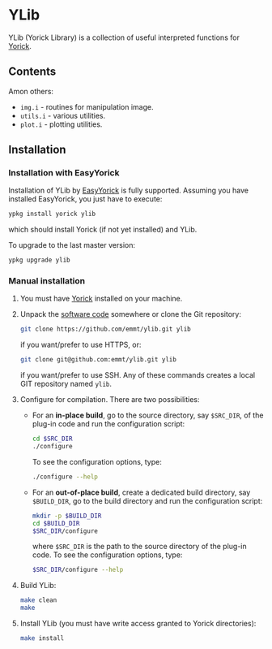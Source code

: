 # YLib

YLib (Yorick Library) is a collection of useful interpreted functions for
[Yorick](http://github.com/LLNL/yorick/).


## Contents

Amon others:
* `img.i` - routines for manipulation image.
* `utils.i` - various utilities.
* `plot.i` - plotting utilities.


## Installation

### Installation with EasyYorick

Installation of YLib by [EasyYorick](https://github.com/emmt/EasyYorick) is
fully supported.  Assuming you have installed EasyYorick, you just have to
execute:

```sh
ypkg install yorick ylib
```

which should install Yorick (if not yet installed) and YLib.

To upgrade to the last master version:

```sh
ypkg upgrade ylib
```


### Manual installation

1. You must have [Yorick](http://github.com/LLNL/yorick/) installed on your machine.

2. Unpack the [software code](https://github.com/emmt/ylib/archive/master.zip)
   somewhere or clone the Git repository:

   ```sh
   git clone https://github.com/emmt/ylib.git ylib
   ```

   if you want/prefer to use HTTPS, or:

   ```sh
   git clone git@github.com:emmt/ylib.git ylib
   ```

   if you want/prefer to use SSH.  Any of these commands creates a local GIT
   repository named `ylib`.


3. Configure for compilation.  There are two possibilities:

   - For an **in-place build**, go to the source directory, say `$SRC_DIR`, of
     the plug-in code and run the configuration script:

     ```sh
     cd $SRC_DIR
     ./configure
     ```

     To see the configuration options, type:

     ```sh
     ./configure --help
     ```

   - For an **out-of-place build**, create a dedicated build directory, say
     `$BUILD_DIR`, go to the build directory and run the configuration script:

     ```sh
     mkdir -p $BUILD_DIR
     cd $BUILD_DIR
     $SRC_DIR/configure
     ```

     where `$SRC_DIR` is the path to the source directory of the plug-in code.
     To see the configuration options, type:

     ```sh
     $SRC_DIR/configure --help
     ```

4. Build YLib:

   ```sh
   make clean
   make
   ```

5. Install YLib (you must have write access granted to Yorick directories):

   ```sh
   make install
   ```
